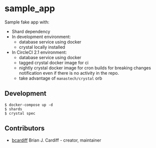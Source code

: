 # sample_app

Sample fake app with:

* Shard dependency
* In development environment:
  * database service using docker
  * crystal locally installed
* In CircleCI 2.1 environment:
  * database service using docker
  * tagged crystal docker image for ci
  * nightly crystal docker image for cron builds for breaking changes notification even if there is no activity in the repo.
  * take advantage of `manastech/crystal` orb

## Development

```
$ docker-compose up -d
$ shards
$ crystal spec
```

## Contributors

- [bcardiff](https://github.com/bcardiff) Brian J. Cardiff - creator, maintainer

